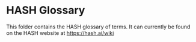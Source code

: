 # HASH Glossary

This folder contains the HASH glossary of terms. It can currently be found on the HASH website at https://hash.ai/wiki
